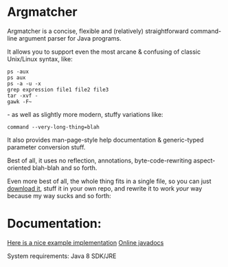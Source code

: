 # Argmatcher

Argmatcher is a concise, flexible and (relatively) straightforward command-line argument parser for Java programs.

It allows you to support even the most arcane & confusing of classic Unix/Linux syntax, like:

    ps -aux
    ps aux
    ps -a -u -x
    grep expression file1 file2 file3
    tar -xvf -
    gawk -F~

\- as well as slightly more modern, stuffy variations like:

    command --very-long-thing=blah

It also provides man-page-style help documentation & generic-typed parameter conversion stuff.

Best of all, it uses no reflection, annotations, byte-code-rewriting aspect-oriented blah-blah and so forth.

Even more best of all, the whole thing fits in a single file, so you can just
[download it](./java/prod/util/Args.java), stuff it in your own repo,
and rewrite it to work _your_ way because my way sucks and so forth:

# Documentation:
[Here is a nice example implementation](./java/test/Sample.java)
[Online javadocs](https://zaboople.github.io/argmatcher/javadoc/util/Args.html)

System requirements: Java 8 SDK/JRE
